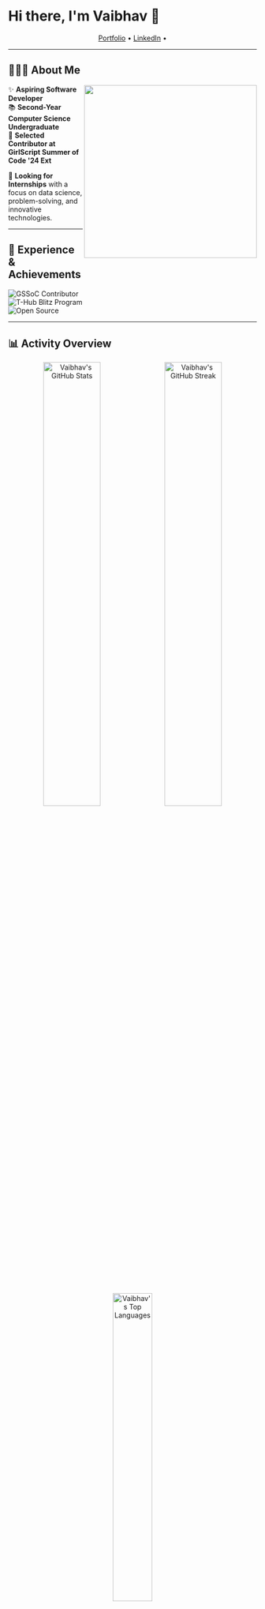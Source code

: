 # Hi there, I'm Vaibhav 👋  

<p align="center">
  <a href="https://vaibhavjakkula17.wixsite.com/portfolio">Portfolio</a> • 
  <a href="https://www.linkedin.com/in/vaibhav-jakkula">LinkedIn</a> • 
</p>  

---

## 👨🏻‍💻 About Me  
<img src="https://raw.githubusercontent.com/CharVaibhav/CharVaibhav/main/assets/illustration.png" align="right" width="350px">

✨ **Aspiring Software Developer**  
📚 **Second-Year Computer Science Undergraduate**  
🎯 **Selected Contributor at GirlScript Summer of Code '24 Ext**  

💼 **Looking for Internships** with a focus on data science, problem-solving, and innovative technologies.  

---

## 🌱 Experience & Achievements  
![GSSoC Contributor](https://img.shields.io/badge/GSSoC%20'24%20Ext-Contributor-blueviolet?style=for-the-badge)  
![T-Hub Blitz Program](https://img.shields.io/badge/T--Hub-Blitz%20Program-orange?style=for-the-badge)  
![Open Source](https://img.shields.io/badge/Open%20Source-Contributor-brightgreen?style=for-the-badge)  

---

## 📊 Activity Overview  
<p align="center">
  <img src="https://github-readme-stats.vercel.app/api?username=CharVaibhav&show_icons=true&theme=radical&hide_border=true" alt="Vaibhav's GitHub Stats" width="48%" />  
  <img src="https://github-readme-streak-stats.herokuapp.com/?user=CharVaibhav&theme=radical&hide_border=true" alt="Vaibhav's GitHub Streak" width="48%" />
</p>

<p align="center">
  <img src="https://github-readme-stats.vercel.app/api/top-langs/?username=CharVaibhav&layout=compact&theme=radical&hide_border=true" alt="Vaibhav's Top Languages" width="40%" />
</p>

---

## ⚡ Activity Overview
Here's a quick summary of my contributions:

pie showData
    "Commits" : 57
    "Code Review" : 22
    "Issues" : 18
    "Pull Requests" :

---

## 💬 Let's Connect  
Feel free to reach out through my [LinkedIn](https://www.linkedin.com/in/vaibhav-jakkula). Always open to interesting conversations and collaboration opportunities!  

<p align="center">
  <img src="https://img.shields.io/github/followers/CharVaibhav?label=Follow%20Me&style=social" alt="GitHub followers">
</p>
